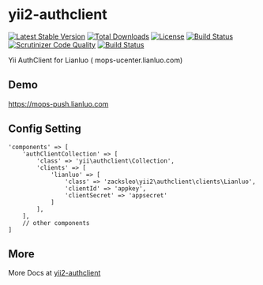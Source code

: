# yii2-authclient

[![Latest Stable Version](https://poser.pugx.org/zacksleo/yii2-authclient/version)](https://packagist.org/packages/yii2-authclient/phpsms)
[![Total Downloads](https://poser.pugx.org/zacksleo/yii2-authclient/downloads)](https://packagist.org/packages/yii2-authclient/phpsms)
[![License](https://poser.pugx.org/zacksleo/yii2-authclient/license)](https://packagist.org/packages/yii2-authclient/phpsms)
[![Build Status](https://travis-ci.org/monster-hunter/yii2-authclient.svg?branch=master)](https://travis-ci.org/monster-hunter/yii2-authclient)
[![Scrutinizer Code Quality](https://scrutinizer-ci.com/g/monster-hunter/yii2-authclient/badges/quality-score.png?b=master)](https://scrutinizer-ci.com/g/monster-hunter/yii2-authclient/?branch=master)
[![Build Status](https://scrutinizer-ci.com/g/monster-hunter/yii2-authclient/badges/build.png?b=master)](https://scrutinizer-ci.com/g/monster-hunter/yii2-authclient/build-status/master)


Yii AuthClient for Lianluo ( mops-ucenter.lianluo.com)

## Demo
https://mops-push.lianluo.com

## Config Setting

```
'components' => [
    'authClientCollection' => [
        'class' => 'yii\authclient\Collection',
        'clients' => [
            'lianluo' => [
                'class' => 'zacksleo\yii2\authclient\clients\Lianluo',
                'clientId' => 'appkey',
                'clientSecret' => 'appsecret'
            ]
        ],
    ],
    // other components
]
```

## More

More Docs at [yii2-authclient](https://github.com/yiisoft/yii2-authclient/tree/master/docs)